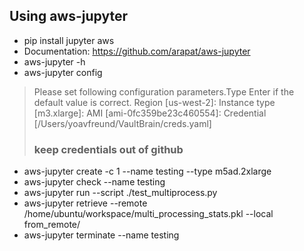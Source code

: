 ## Using aws-jupyter

* pip install jupyter aws
* Documentation: https://github.com/arapat/aws-jupyter
* aws-jupyter -h
* aws-jupyter config

> Please set following configuration parameters.Type Enter if the default value is correct.
> Region [us-west-2]:
> Instance type [m3.xlarge]:
> AMI [ami-0fc359be23c460554]:
> Credential [/Users/yoavfreund/VaultBrain/creds.yaml] 
> ### keep credentials out of github

* aws-jupyter create -c 1 --name testing --type m5ad.2xlarge
* aws-jupyter check --name testing
* aws-jupyter run --script ./test_multiprocess.py
* aws-jupyter retrieve --remote /home/ubuntu/workspace/multi_processing_stats.pkl --local from_remote/
* aws-jupyter terminate --name testing

